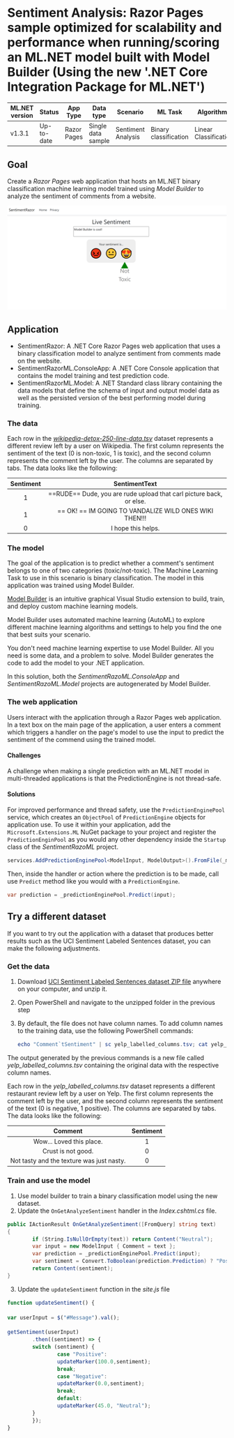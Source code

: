# Sentiment Analysis: Razor Pages sample optimized for scalability and performance when running/scoring an ML.NET model built with Model Builder (Using the new '.NET Core Integration Package for ML.NET')


| ML.NET version | Status                        | App Type    | Data type | Scenario            | ML Task                   | Algorithms                  |
|----------------|-------------------------------|-------------|-----------|---------------------|---------------------------|-----------------------------|
| v1.3.1           | Up-to-date | Razor Pages | Single data sample | Sentiment Analysis | Binary classification | Linear Classification |

## Goal

Create a *Razor Pages* web application that hosts an ML.NET binary classification machine learning model trained using *Model Builder* to analyze the sentiment of comments from a website.

![Razor app running](./Images/web-app.png)

## Application

- SentimentRazor: A .NET Core Razor Pages web application that uses a binary classification model to analyze sentiment from comments made on the website. 
- SentimentRazorML.ConsoleApp: A .NET Core Console application that contains the model training and test prediction code.
- SentimentRazorML.Model: A .NET Standard class library containing the data models that define the schema of input and output model data as well as the persisted version of the best performing model during training.

### The data

Each row in the [*wikipedia-detox-250-line-data.tsv*](https://raw.githubusercontent.com/dotnet/machinelearning/master/test/data/wikipedia-detox-250-line-data.tsv) dataset represents a different review left by a user on Wikipedia. The first column represents the sentiment of the text (0 is non-toxic, 1 is toxic), and the second column represents the comment left by the user. The columns are separated by tabs. The data looks like the following:

| Sentiment | SentimentText |
| :---: | :---: |
1 | ==RUDE== Dude, you are rude upload that carl picture back, or else.
1 | == OK! ==  IM GOING TO VANDALIZE WILD ONES WIKI THEN!!!
0 | I hope this helps.

### The model

The goal of the application is to predict whether a comment's sentiment belongs to one of two categories (toxic/not-toxic). The Machine Learning Task to use in this scenario is binary classification. The model in this application was trained using Model Builder.

[Model Builder](https://marketplace.visualstudio.com/items?itemName=MLNET.07) is an intuitive graphical Visual Studio extension to build, train, and deploy custom machine learning models.

Model Builder uses automated machine learning (AutoML) to explore different machine learning algorithms and settings to help you find the one that best suits your scenario.

You don't need machine learning expertise to use Model Builder. All you need is some data, and a problem to solve. Model Builder generates the code to add the model to your .NET application.

In this solution, both the *SentimentRazoML.ConsoleApp* and *SentimentRazoML.Model* projects are autogenerated by Model Builder. 

### The web application

Users interact with the application through a Razor Pages web application. In a text box on the main page of the application, a user enters a comment which triggers a handler on the page's model to use the input to predict the sentiment of the commend using the trained model. 

#### Challenges

A challenge when making a single prediction with an ML.NET model in multi-threaded applications is that the PredictionEngine is not thread-safe. 

#### Solutions

For improved performance and thread safety, use the `PredictionEnginePool` service, which creates an `ObjectPool` of `PredictionEngine` objects for application use. To use it within your application, add the `Microsoft.Extensions.ML` NuGet package to your project and register the `PredictionEnginPool` as you would any other dependency inside the `Startup` class of the *SentimentRazoML* project. 

```csharp
services.AddPredictionEnginePool<ModelInput, ModelOutput>().FromFile(_modelPath);
```

Then, inside the handler or action where the prediction is to be made, call use `Predict` method like you would with a `PredictionEngine`.

```csharp
var prediction = _predictionEnginePool.Predict(input);
```

## Try a different dataset

If you want to try out the application with a dataset that produces better results such as the UCI Sentiment Labeled Sentences dataset, you can make the following adjustments. 

### Get the data

1. Download [UCI Sentiment Labeled Sentences dataset ZIP file](https://archive.ics.uci.edu/ml/machine-learning-databases/00331/sentiment%20labelled%20sentences.zip) anywhere on your computer, and unzip it.	
1. Open PowerShell and navigate to the unzipped folder in the previous step	
1. By default, the file does not have column names. To add column names to the training data, use the following PowerShell commands:	

    ```powershell	
    echo "Comment`tSentiment" | sc yelp_labelled_columns.tsv; cat yelp_labelled.tsv | sc yelp_labelled_columns.tsv	
    ```

The output generated by the previous commands is a new file called *yelp_labelled_columns.tsv* containing the original data with the respective column names. 

Each row in the *yelp_labelled_columns.tsv* dataset represents a different restaurant review left by a user on Yelp. The first column represents the comment left by the user, and the second column represents the sentiment of the text (0 is negative, 1 positive). The columns are separated by tabs. The data looks like the following:

| Comment | Sentiment |
| :---: | :---: |
Wow... Loved this place.| 1	
Crust is not good.	    | 0	
Not tasty and the texture was just nasty. | 0

### Train and use the model

1. Use model builder to train a binary classification model using the new dataset. 
2. Update the `OnGetAnalyzeSentiment` handler in the *Index.cshtml.cs* file.

```csharp
public IActionResult OnGetAnalyzeSentiment([FromQuery] string text)
{
        if (String.IsNullOrEmpty(text)) return Content("Neutral");
        var input = new ModelInput { Comment = text };
        var prediction = _predictionEnginePool.Predict(input);
        var sentiment = Convert.ToBoolean(prediction.Prediction) ? "Positive" : "Negative";
        return Content(sentiment);
}
```

3. Update the `updateSentiment` function in the *site.js* file

```javascript
function updateSentiment() {

var userInput = $("#Message").val();

getSentiment(userInput)
        .then((sentiment) => {
        switch (sentiment) {
                case "Positive":
                updateMarker(100.0,sentiment);
                break;
                case "Negative":
                updateMarker(0.0,sentiment);
                break;
                default:
                updateMarker(45.0, "Neutral");
        }
        });
}
```